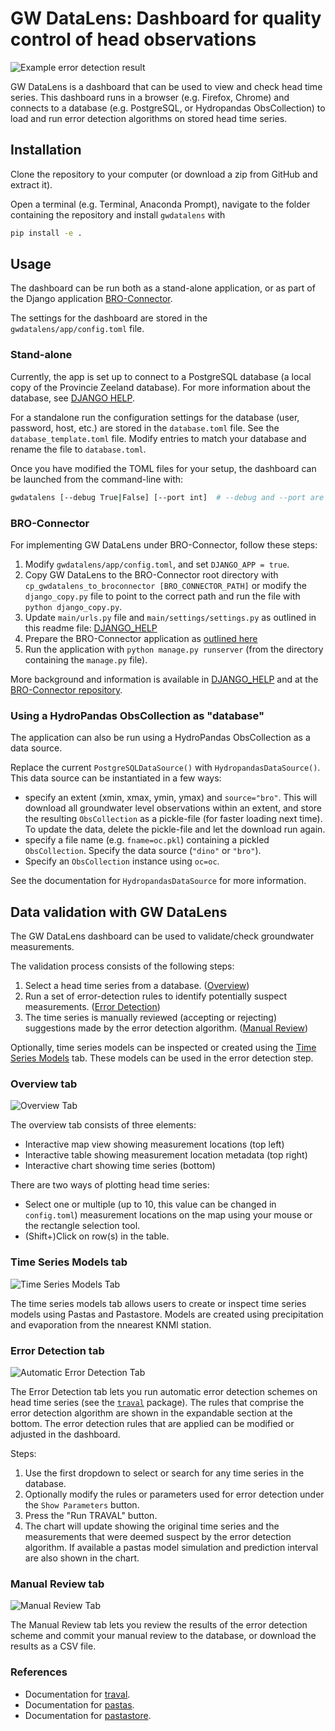 # GW DataLens: Dashboard for quality control of head observations

![Example error detection result](gwdatalens/assets/traval_result_example.png)

GW DataLens is a dashboard that can be used to view and check head time series.
This dashboard runs in a browser (e.g. Firefox, Chrome) and connects to a
database (e.g. PostgreSQL, or Hydropandas ObsCollection) to load and run error
detection algorithms on stored head time series.

## Installation

Clone the repository to your computer (or download a zip from GitHub and extract it).

Open a terminal (e.g. Terminal, Anaconda Prompt), navigate to the folder containing the repository
and install `gwdatalens` with

```bash
pip install -e .
```

## Usage

The dashboard can be run both as a stand-alone application, or as part of the Django
application [BRO-Connector](https://github.com/nens/bro-connector).

The settings for the dashboard are stored in the `gwdatalens/app/config.toml` file.

### Stand-alone

Currently, the app is set up to connect to a PostgreSQL database (a local copy
of the Provincie Zeeland database). For more information about the database,
see [DJANGO HELP](gwdatalens/django/DJANGO_HELP.md).

For a standalone run the configuration settings for the database (user,
password, host, etc.) are stored in the `database.toml` file. See the
`database_template.toml` file. Modify entries to match your database and rename
the file to `database.toml`.

Once you have modified the TOML files for your setup, the dashboard can be
launched from the command-line with:

```bash
gwdatalens [--debug True|False] [--port int]  # --debug and --port are optional
```

### BRO-Connector

For implementing GW DataLens under BRO-Connector, follow these steps:

1. Modify `gwdatalens/app/config.toml`, and set `DJANGO_APP = true`.
2. Copy GW DataLens to the BRO-Connector root directory with
   `cp_gwdatalens_to_broconnector [BRO_CONNECTOR_PATH]` or modify the `django_copy.py`
   file to point to the correct path and run the file with `python django_copy.py`.
3. Update `main/urls.py` file and `main/settings/settings.py` as outlined in this readme
   file: [DJANGO_HELP](gwdatalens/django/DJANGO_HELP.md)
4. Prepare the BRO-Connector application as
   [outlined here](https://github.com/nens/bro-connector?tab=readme-ov-file#installeren-van-django-applicatie)
5. Run the application with `python manage.py runserver` (from the directory containing
   the `manage.py` file).

More background and information is available in
[DJANGO_HELP](gwdatalens/django/DJANGO_HELP.md) and at the
[BRO-Connector repository](https://github.com/nens/bro-connector).

### Using a HydroPandas ObsCollection as "database"

The application can also be run using a HydroPandas ObsCollection as a data source.

Replace the current `PostgreSQLDataSource()` with `HydropandasDataSource()`. This
data source can be instantiated in a few ways:

- specify an extent (xmin, xmax, ymin, ymax) and `source="bro"`. This will download
  all groundwater level observations within an extent, and store the resulting
  `ObsCollection` as a pickle-file (for faster loading next time). To update the data,
  delete the pickle-file and let the download run again.
- specify a file name (e.g. `fname=oc.pkl`) containing a pickled `ObsCollection`.
  Specify the data source (`"dino"` or `"bro"`).
- Specify an `ObsCollection` instance using `oc=oc`.

See the documentation for `HydropandasDataSource` for more information.

## Data validation with GW DataLens

The GW DataLens dashboard can be used to validate/check groundwater measurements.

The validation process consists of the following steps:

   1. Select a head time series from a database. ([Overview](#overview-tab))
   2. Run a set of error-detection rules to identify potentially suspect measurements. ([Error Detection](#error-detection-tab))
   3. The time series is manually reviewed (accepting or rejecting) suggestions made by the  error detection algorithm. ([Manual Review](#error-detection-tab))

Optionally, time series models can be inspected or created using the [Time Series Models](#time-series-models-tab) tab. These models can be used in the error detection step.

### Overview tab

![Overview Tab](/gwdatalens/assets/00_overview_tab.png)

The overview tab consists of three elements:

- Interactive map view showing measurement locations (top left)
- Interactive table showing measurement location metadata (top right)
- Interactive chart showing time series (bottom)

There are two ways of plotting head time series:

- Select one or multiple (up to 10, this value can be changed in `config.toml`)
  measurement locations on the map using your mouse or the rectangle selection tool.
- (Shift+)Click on row(s) in the table.

### Time Series Models tab

![Time Series Models Tab](/gwdatalens/assets/01_model_tab.png)

The time series models tab allows users to create or inspect time series models using
Pastas and Pastastore. Models are created using precipitation and evaporation from the
nnearest KNMI station.

### Error Detection tab

![Automatic Error Detection Tab](/gwdatalens/assets/02_qc_tab.png)

The Error Detection tab lets you run automatic error detection schemes on head time
series (see the [`traval`](https://traval.readthedocs.io) package). The rules that
comprise the error detection algorithm are shown in the expandable section at the
bottom. The error detection rules that are applied can be modified or adjusted in the
dashboard.

Steps:

   1. Use the first dropdown to select or search for any time series in the database.
   2. Optionally modify the rules or parameters used for error detection under the `Show Parameters` button.
   3. Press the "Run TRAVAL" button.
   4. The chart will update showing the original time series and the measurements that were deemed suspect by the error detection algorithm. If available a pastas model simulation and prediction interval are also shown in the chart.

### Manual Review tab

![Manual Review Tab](/gwdatalens/assets/03_review_tab.png)

The Manual Review tab lets you review the results of the error detection scheme and
commit your manual review to the database, or download the results as a CSV file.

### References

- Documentation for [traval](https://traval.readthedocs.io/en/latest/).
- Documentation for [pastas](https://pastas.dev/).
- Documentation for [pastastore](https://pastastore.readthedocs.io/en/latest/).

